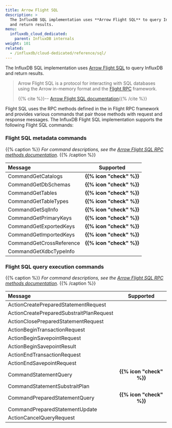 ```yaml
---
title: Arrow Flight SQL
description: >
  The InfluxDB SQL implementation uses **Arrow Flight SQL** to query InfluxDB
  and return results.
menu:
  influxdb_cloud_dedicated:
    parent: InfluxDB internals
weight: 101
related:
  - /influxdb/cloud-dedicated/reference/sql/
---
```


The InfluxDB SQL implementation uses [Arrow Flight SQL](https://arrow.apache.org/docs/format/FlightSql.html)
to query InfluxDB and return results.

> Arrow Flight SQL is a protocol for interacting with SQL databases using the
> Arrow in-memory format and the [Flight RPC](https://arrow.apache.org/docs/format/Flight.html)
> framework.
>
> {{% cite %}}-- [Arrow Flight SQL documentation](https://arrow.apache.org/docs/format/FlightSql.html){{% /cite %}}

Flight SQL uses the RPC methods defined in the in Flight RPC framework and provides
various commands that pair those methods with request and response messages.
The InfluxDB Flight SQL implementation supports the following Flight SQL commands:

### Flight SQL metadata commands

{{% caption %}}
_For command descriptions, see the
[Arrow Flight SQL RPC methods documentation](https://arrow.apache.org/docs/format/FlightSql.html#sql-metadata)_.
{{% /caption %}}

| Message                  |        Supported         |
| :----------------------- | :----------------------: |
| CommandGetCatalogs       | **{{% icon "check" %}}** |
| CommandGetDbSchemas      | **{{% icon "check" %}}** |
| CommandGetTables         | **{{% icon "check" %}}** |
| CommandGetTableTypes     | **{{% icon "check" %}}** |
| CommandGetSqlInfo        | **{{% icon "check" %}}** |
| CommandGetPrimaryKeys    | **{{% icon "check" %}}** |
| CommandGetExportedKeys   | **{{% icon "check" %}}** |
| CommandGetImportedKeys   | **{{% icon "check" %}}** |
| CommandGetCrossReference | **{{% icon "check" %}}** |
| CommandGetXdbcTypeInfo   |                          |

### Flight SQL query execution commands

{{% caption %}}
_For command descriptions, see the
[Arrow Flight SQL RPC methods documentation](https://arrow.apache.org/docs/format/FlightSql.html#query-execution)_.
{{% /caption %}}

| Message                                  |        Supported         |
| :--------------------------------------- | :----------------------: |
| ActionCreatePreparedStatementRequest     |                          |
| ActionCreatePreparedSubstraitPlanRequest |                          |
| ActionClosePreparedStatementRequest      |                          |
| ActionBeginTransactionRequest            |                          |
| ActionBeginSavepointRequest              |                          |
| ActionBeginSavepointResult               |                          |
| ActionEndTransactionRequest              |                          |
| ActionEndSavepointRequest                |                          |
| CommandStatementQuery                    | **{{% icon "check" %}}** |
| CommandStatementSubstraitPlan            |                          |
| CommandPreparedStatementQuery            | **{{% icon "check" %}}** |
| CommandPreparedStatementUpdate           |                          |
| ActionCancelQueryRequest                 |                          |
